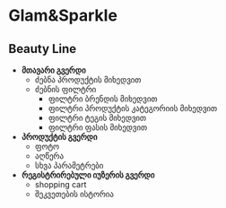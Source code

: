 # Glam&Sparkle
## Beauty Line

* **მთავარი გვერდი**
  * ძებნა პროდუქტის მიხედვით
  * ძებნის ფილტრი
    *  ფილტრი ბრენდის მიხედვით
    *  ფილტრი პროდუქტის კატეგორიის მიხედვით
    *  ფილტრი ტეგის მიხედვით
    *  ფილტრი ფასის მიხედვით
* **პროდუქტის გვერდი**
  * ფოტო
  * აღწერა
  * სხვა პარამეტრები
* **რეგისტრირებული იუზერის გვერდი**
  * shopping cart
  * შეკვეთების ისტორია
